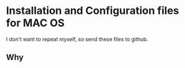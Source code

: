# Installation and Configuration files for MAC OS 

I don't want to repeat myself, so send these files to github.

## Why




